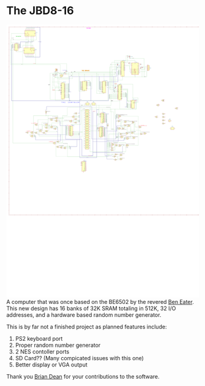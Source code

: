 # The JBD8-16
![Current Design](Schematic.svg)
A computer that was once based on the BE6502 by the revered [Ben Eater](https://eater.net/).
This new design has 16 banks of 32K SRAM totaling in 512K, 32 I/O addresses, and a hardware based random number generator.

This is by far not a finished project as planned features include:
1. PS2 keyboard port
2. Proper random number generator
3. 2 NES contoller ports
4. SD Card??  (Many compicated issues with this one)
5. Better display or VGA output


Thank you [Brian Dean](https://github.com/NonzeroCornet) for your contributions to the software.
